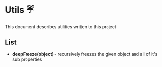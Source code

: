 # Utils ☔️

This document describes utilities written to this project

## List

- **deepFreeze(object)** - recursively freezes the given object and all of it's sub properties

